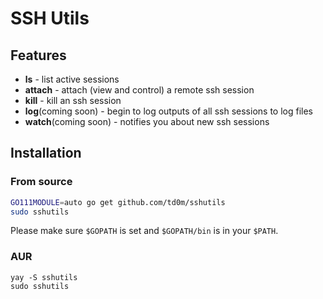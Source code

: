 # SSH Utils

## Features
 - **ls** - list active sessions
 - **attach** - attach (view and control) a remote ssh session
 - **kill** - kill an ssh session
 - **log**(coming soon) - begin to log outputs of all ssh sessions to log files
 - **watch**(coming soon) - notifies you about new ssh sessions

## Installation

### From source

```bash
GO111MODULE=auto go get github.com/td0m/sshutils
sudo sshutils
```

Please make sure `$GOPATH` is set and `$GOPATH/bin` is in your `$PATH`.

### AUR

```
yay -S sshutils
sudo sshutils
```

